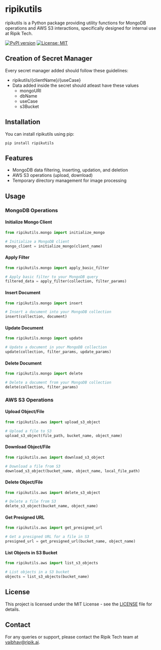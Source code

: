 # ripikutils

ripikutils is a Python package providing utility functions for MongoDB operations and AWS S3 interactions, specifically designed for internal use at Ripik Tech.

[![PyPI version](https://badge.fury.io/py/ripikutils.svg)](https://badge.fury.io/py/ripikutils)
[![License: MIT](https://img.shields.io/badge/License-MIT-yellow.svg)](https://opensource.org/licenses/MIT)

## Creation of Secret Manager

Every secret manager added should follow these guidelines:

- ripikutils/{clientName}/{useCase}
- Data added inside the secret should atleast have these values
  - mongoURI
  - dbName
  - useCase
  - s3Bucket

## Installation

You can install ripikutils using pip:

```
pip install ripikutils
```

## Features

- MongoDB data filtering, inserting, updation, and deletion
- AWS S3 operations (upload, download)
- Temporary directory management for image processing

## Usage

### MongoDB Operations

#### Initialize Mongo Client

```python
from ripikutils.mongo import initialize_mongo

# Initialize a MongoDB client
mongo_client = initialize_mongo(client_name)
```

#### Apply Filter

```python
from ripikutils.mongo import apply_basic_filter

# Apply basic filter to your MongoDB query
filtered_data = apply_filter(collection, filter_params)
```

#### Insert Document

```python
from ripikutils.mongo import insert

# Insert a document into your MongoDB collection
insert(collection, document)
```

#### Update Document

```python
from ripikutils.mongo import update

# Update a document in your MongoDB collection
update(collection, filter_params, update_params)
```

#### Delete Document

```python
from ripikutils.mongo import delete

# Delete a document from your MongoDB collection
delete(collection, filter_params)
```

### AWS S3 Operations

#### Upload Object/File

```python
from ripikutils.aws import upload_s3_object

# Upload a file to S3
upload_s3_object(file_path, bucket_name, object_name)
```

#### Download Object/File

```python
from ripikutils.aws import download_s3_object

# Download a file from S3
download_s3_object(bucket_name, object_name, local_file_path)
```

#### Delete Object/File

```python
from ripikutils.aws import delete_s3_object

# Delete a file from S3
delete_s3_object(bucket_name, object_name)
```

#### Get Presigned URL

```python
from ripikutils.aws import get_presigned_url

# Get a presigned URL for a file in S3
presigned_url = get_presigned_url(bucket_name, object_name)
```

#### List Objects in S3 Bucket

```python
from ripikutils.aws import list_s3_objects

# List objects in a S3 bucket
objects = list_s3_objects(bucket_name)
```

## License

This project is licensed under the MIT License - see the [LICENSE](LICENSE) file for details.

## Contact

For any queries or support, please contact the Ripik Tech team at [vaibhav@ripik.ai](mailto:vaibhav@ripik.ai).
